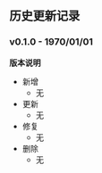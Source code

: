 ## 历史更新记录

### v0.1.0 - 1970/01/01

**版本说明**
  - 新增
    - 无
  - 更新
    - 无
  - 修复
    - 无
  - 删除
    - 无
